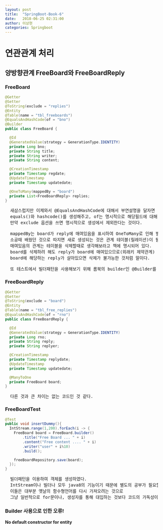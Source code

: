```yaml
---
layout: post
title:  "SpringBoot-Book-6"
date:   2018-06-25 02:31:00
author: 이상현
categories: Springboot
---
```


# 연관관계 처리
## 양방향관계 FreeBoard와 FreeBoardReply
### FreeBoard
```java
@Getter
@Setter
@ToString(exclude = "replies")
@Entity
@Table(name = "tbl_freeboards")
@EqualsAndHashCode(of = "bno")
@Builder
public class FreeBoard {

  @Id
  @GeneratedValue(strategy = GenerationType.IDENTITY)
  private Long bno;
  private String title;
  private String writer;
  private String content;

  @CreationTimestamp
  private Timestamp regdate;
  @UpdateTimestamp
  private Timestamp updatedate;

  @OneToMany(mappedBy = "board")
  private List<FreeBoardReply> replies;
}
```
<pre>
  새삼스럽지만 이제와서 @EqualsAndHashCode에 대해서 부연설명을 달자면
  equals()와 hashcode()를 생성해주고, of는 명시적으로 해당필드에 대해 생성해준다는 것이다.
  만약 exclude 옵션을 쓰면 명시적으로 생성에서 제외한다는 것이다.

  mappedBy는 board가 reply에 매여있음을 표시하여 OneToMany로 인해 별도의 테이블이 생성되지 않도록 한다.
  소공때 배웠던 것으로 따지면 새로 생성되는 것은 관계 테이블(릴레이션)이 될 수 있겠다.
  매여있음의 관계는 테이블을 삭제할때로 생각해보라고 책에 명시되어 있다.
  board를 삭제하려 해도 reply가 board에 매여있으므로(외래키 제약관계)
  board에 해당하는 reply가 살아있으면 삭제가 불가능한 것처럼 말이다.

  또 테스트에서 빌더패턴을 사용해보기 위해 롬북의 builder인 @Builder를 걸어줬다.
</pre>

### FreeBoardReply
```java
@Getter
@Setter
@ToString(exclude = "board")
@Entity
@Table(name = "tbl_free_replies")
@EqualsAndHashCode(of = "rno")
public class FreeBoardReply {

  @Id
  @GeneratedValue(strategy = GenerationType.IDENTITY)
  private Long rno;
  private String reply;
  private String replyer;

  @CreationTimestamp
  private Timestamp replydate;
  @UpdateTimestamp
  private Timestamp updatedate;

  @ManyToOne
  private FreeBoard board;
}
```
<pre>
  다른 것과 큰 차이는 없는 코드인 것 같다.
</pre>

### FreeBoardTest
```java
@Test
public void insertDummy(){
  IntStream.range(1,200).forEach(i -> {
    FreeBoard board = FreeBoard.builder()
        .title("Free Board ... " + i)
        .content("Free content .... " + i)
        .writer("user" + i%10)
        .build();

    freeBoardRepository.save(board);
  });
}
```
<pre>
  빌더패턴을 이용하여 객체를 생성하였다.
  IntStream이나 빌더나 모두 java8의 기능이기 때문에 별도의 공부가 필요할 것 같다.
  이들은 대부분 옛날의 함수형언어를 다시 가져오려는 것으로
  그냥 일반적으로 for문이나, 생성자를 통해 대입하는 것보다 코드의 가독성이 높아진다!
</pre>

### Builder 사용으로 인한 오류!
<b>
  No default constructor for entity
</b>
<pre>
  
</pre>
